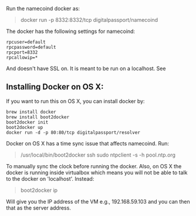Run the namecoind docker as:

> docker run -p 8332:8332/tcp digitalpassport/namecoind

The docker has the following settings for namecoind:

```
rpcuser=default
rpcpassword=default
rpcport=8332
rpcallowip=*
```

And doesn't have SSL on. It is meant to be run on a localhost. See 

## Installing Docker on OS X:

If you want to run this on OS X, you can install docker by:

```
brew install docker
brew install boot2docker
boot2docker init
boot2docker up
docker run -d -p 80:80/tcp digitalpassport/resolver
```

Docker on OS X has a time sync issue that affects namecoind. Run:

> /usr/local/bin/boot2docker ssh sudo ntpclient -s -h pool.ntp.org

To manually sync the clock before running the docker. Also, on OS X the docker is running inside virtualbox which means you will not be able to talk to the docker on 'localhost'. Instead:

> boot2docker ip

Will give you the IP address of the VM e.g., 192.168.59.103 and you can then that as the server address.